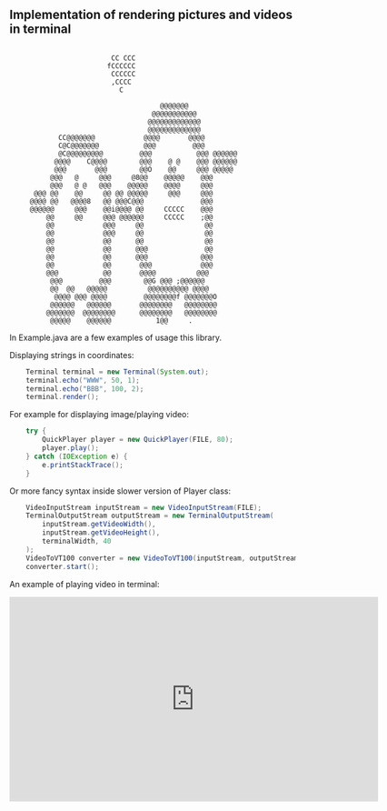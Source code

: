 Implementation of rendering pictures and videos in terminal
-----------------------------------------------------------


```

                         CC CCC
                        fCCCCCC
                         CCCCCC
                         ,CCCC
                           C

                                     @@@@@@@
                                   @@@@@@@@@@@
                                  @@@@@@@@@@@@@
                                  @@@@@@@@@@@@@
            CC@@@@@@@            @@@@       @@@@
            C@C@@@@@@@           @@@         @@@
            @C@@@@@@@@@         @@@           @@@ @@@@@@
           @@@@    C@@@@        @@@    @ @    @@@ @@@@@@
           @@@       @@@        @@O    @@     @@@ @@@@@
          @@@   @     @@@     @8@@    @@@@@    @@@
          @@@   @ @   @@@    @@@@@    @@@@     @@@
      @@@ @@    @@     @@ @@ @@@@@     @@@     @@@
     @@@@ @@   @@@@8   @@ @@@C@@@              @@@
     @@@@@@     @@@    @@i@@@@ @@     CCCCC    @@@
         @@     @@     @@@ @@@@@@     CCCCC    ;@@
         @@            @@@     @@               @@
         @@            @@@     @@               @@
         @@            @@      @@               @@
         @@            @@      @@@              @@
         @@            @@      @@@             @@@
         @@            @@       @@@            @@@
         @@@           @@       @@@@          @@@
          @@@         @@@        @@G @@@ ;@@@@@@
          @@  @@   @@@@@          @@@@@@@@@@ @@@@
           @@@@ @@@ @@@@         @@@@@@@@f @@@@@@@O
          @@@@@@   @@@@@@       @@@@@@@@   @@@@@@@@
         @@@@@@@  @@@@@@@@      @@@@@@@@   @@@@@@@@
          @@@@@    @@@@@@           1@@     .

```


In Example.java are a few examples of usage this library.

Displaying strings in coordinates:

```java
    Terminal terminal = new Terminal(System.out);
    terminal.echo("WWW", 50, 1);
    terminal.echo("BBB", 100, 2);
    terminal.render();
```

For example for displaying image/playing video:

```java
    try {
        QuickPlayer player = new QuickPlayer(FILE, 80);
        player.play();
    } catch (IOException e) {
        e.printStackTrace();
    }
```

Or more fancy syntax inside slower version of Player class:

```java
    VideoInputStream inputStream = new VideoInputStream(FILE);
    TerminalOutputStream outputStream = new TerminalOutputStream(
        inputStream.getVideoWidth(),
        inputStream.getVideoHeight(),
        terminalWidth, 40
    );
    VideoToVT100 converter = new VideoToVT100(inputStream, outputStream);
    converter.start();
```

An example of playing video in terminal:


<iframe width="649" height="360" src="https://www.youtube.com/embed/FRuA2x82uC0" frameborder="0" allowfullscreen></iframe>
